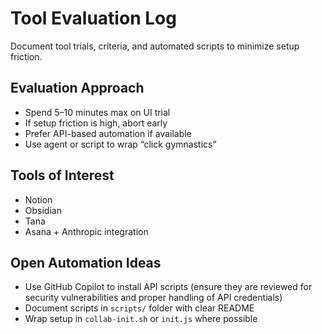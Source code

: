 # Tool Evaluation Log

Document tool trials, criteria, and automated scripts to minimize setup friction.

## Evaluation Approach
- Spend 5–10 minutes max on UI trial
- If setup friction is high, abort early
- Prefer API-based automation if available
- Use agent or script to wrap “click gymnastics”

## Tools of Interest
- Notion
- Obsidian
- Tana
- Asana + Anthropic integration

## Open Automation Ideas
- Use GitHub Copilot to install API scripts (ensure they are reviewed for security vulnerabilities and proper handling of API credentials)
- Document scripts in `scripts/` folder with clear README
- Wrap setup in `collab-init.sh` or `init.js` where possible
